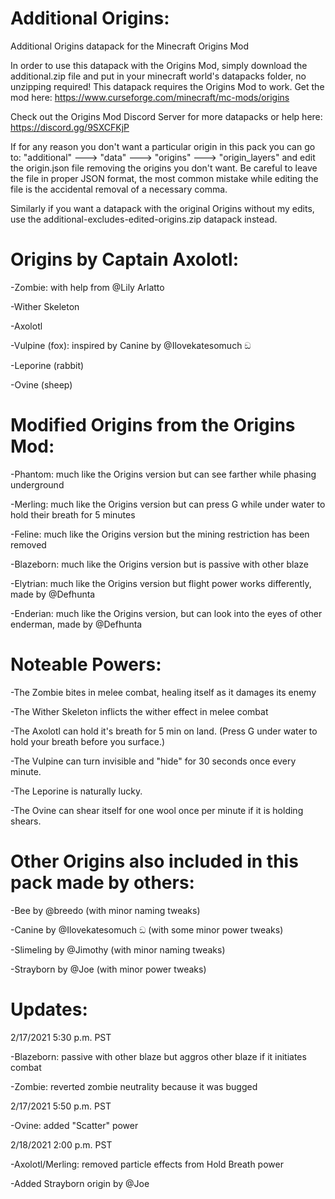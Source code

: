 # Additional Origins:
Additional Origins datapack for the Minecraft Origins Mod

In order to use this datapack with the Origins Mod, simply download the additional.zip file and put in your minecraft world's datapacks folder, no unzipping required! This datapack requires the Origins Mod to work. Get the mod here: https://www.curseforge.com/minecraft/mc-mods/origins

Check out the Origins Mod Discord Server for more datapacks or help here: https://discord.gg/9SXCFKjP

If for any reason you don't want a particular origin in this pack you can go to:
"additional" ---> "data" ---> "origins" ---> "origin_layers" and edit the origin.json file removing the origins you don't want. Be careful to leave the file in proper JSON format, the most common mistake while editing the file is the accidental removal of a necessary comma. 

Similarly if you want a datapack with the original Origins without my edits, use the additional-excludes-edited-origins.zip datapack instead.

# Origins by Captain Axolotl:

-Zombie: with help from @Lily Arlatto

-Wither Skeleton

-Axolotl

-Vulpine (fox): inspired by Canine by @Ilovekatesomuch ඞ 

-Leporine (rabbit)

-Ovine (sheep)

# Modified Origins from the Origins Mod:

-Phantom: much like the Origins version but can see farther while phasing underground

-Merling: much like the Origins version but can press G while under water to hold their breath for 5 minutes

-Feline: much like the Origins version but the mining restriction has been removed

-Blazeborn: much like the Origins version but is passive with other blaze

-Elytrian: much like the Origins version but flight power works differently, made by @Defhunta

-Enderian: much like the Origins version, but can look into the eyes of other enderman, made by @Defhunta 

# Noteable Powers:

-The Zombie bites in melee combat, healing itself as it damages its enemy

-The Wither Skeleton inflicts the wither effect in melee combat

-The Axolotl can hold it's breath for 5 min on land. (Press G under water to hold your breath before you surface.)

-The Vulpine can turn invisible and "hide" for 30 seconds once every minute.

-The Leporine is naturally lucky.

-The Ovine can shear itself for one wool once per minute if it is holding shears.

# Other Origins also included in this pack made by others:

-Bee by @breedo (with minor naming tweaks)

-Canine by @Ilovekatesomuch ඞ  (with some minor power tweaks)

-Slimeling by @Jimothy (with minor naming tweaks)

-Strayborn by @Joe (with minor power tweaks)

# Updates:

2/17/2021 5:30 p.m. PST 

-Blazeborn: passive with other blaze but aggros other blaze if it initiates combat

-Zombie: reverted zombie neutrality because it was bugged

2/17/2021 5:50 p.m. PST 

-Ovine: added "Scatter" power

2/18/2021 2:00 p.m. PST

-Axolotl/Merling: removed particle effects from Hold Breath power

-Added Strayborn origin by @Joe
